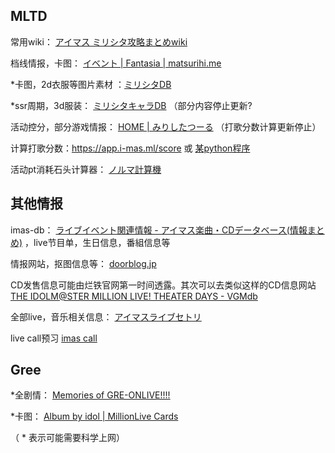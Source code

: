 ## MLTD

常用wiki： [アイマス ミリシタ攻略まとめwiki](https://imasml-theater-wiki.gamerch.com/) 

档线情报，卡图： [イベント | Fantasia | matsurihi.me](https://mltd.matsurihi.me/)

*卡图，2d衣服等图片素材  ：[ミリシタDB](http://imas.gamedbs.jp/mlth/) 

*ssr周期，3d服装： [ミリシタキャラDB](http://mirishitadb.php.xdomain.jp/db/#ssr) （部分内容停止更新?

活动控分，部分游戏情报： [HOME | みりしたつーる](https://megmeg.work/mltd/) （打歌分数计算更新停止）

计算打歌分数：https://app.i-mas.ml/score 或 [某python程序](https://gist.github.com/hiside0/ef105417db6b4aa4922eec5139714644)

活动pt消耗石头计算器： [ノルマ計算機](https://432web.net/2018/01/03/021240/ )

## 其他情报

imas-db： [ライブイベント関連情報 - アイマス楽曲・CDデータベース(情報まとめ)](http://imas-db.jp/song/event/) ，live节目单，生日信息，番組信息等

情报网站，抠图信息等： [doorblog.jp](http://greemas.doorblog.jp/archives/51320145.html )

CD发售信息可能由烂铁官网第一时间透露。其次可以去类似这样的CD信息网站 [THE IDOLM@STER MILLION LIVE! THEATER DAYS - VGMdb](https://vgmdb.net/product/7636)

全部live，音乐相关信息： [アイマスライブセトリ](https://music765plus.com/) 

live call预习 [imas call](http://kuwane.tomangan.org/imascalls/) 

## Gree

*全剧情：  [Memories of GRE-ONLIVE!!!!](https://memories.millimas.info/) 

*卡图： [Album by idol | MillionLive Cards]( https://mill.tokyo/?page=1&sort=id&orderby=asc&idol=tokugawa-matsuri) 

（ * 表示可能需要科学上网）